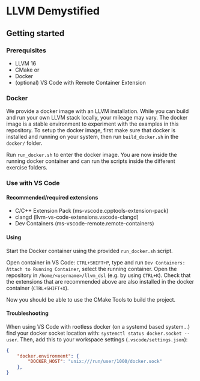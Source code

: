 # LLVM Demystified

## Getting started

### Prerequisites
- LLVM 16
- CMake
or
- Docker
- (optional) VS Code with Remote Container Extension

### Docker

We provide a docker image with an LLVM installation.
While you can build and run your own LLVM stack locally, your mileage may vary.
The docker image is a stable environment to experiment with the examples in this repository.
To setup the docker image, first make sure that docker is installed and running on your system, then run `build_docker.sh` in the `docker/` folder.

Run `run_docker.sh` to enter the docker image.
You are now inside the running docker container and can run the scripts inside the different exercise folders.

### Use with VS Code

#### Recommended/required extensions
- C/C++ Extension Pack (ms-vscode.cpptools-extension-pack)
- clangd (llvm-vs-code-extensions.vscode-clangd)
- Dev Containers (ms-vscode-remote.remote-containers)

#### Using
Start the Docker container using the provided `run_docker.sh` script.

Open container in VS Code: `CTRL+SHIFT+P`, type and run `Dev Containers: Attach to Running Container`, select the running container.
Open the repository in `/home/<username>/llvm_dsl` (e.g. by using `CTRL+K`).
Check that the extensions that are recommended above are also installed in the docker container (`CTRL+SHIFT+X`).

Now you should be able to use the CMake Tools to build the project.

#### Troubleshooting

When using VS Code with rootless docker (on a systemd based system...) find your docker socket location with: `systemctl status docker.socket --user`.
Then, add this to your workspace settings (`.vscode/settings.json`):
```json
{
    "docker.environment": {
        "DOCKER_HOST": "unix:///run/user/1000/docker.sock"
    },
}
```
